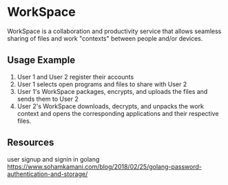 # WorkSpace

WorkSpace is a collaboration and productivity service that allows seamless sharing of files and work "contexts" between people and/or devices.

## Usage Example

1. User 1 and User 2 register their accounts
2. User 1 selects open programs and files to share with User 2
3. User 1's WorkSpace packages, encrypts, and uploads the files and sends them to User 2
4. User 2's WorkSpace downloads, decrypts, and unpacks the work context and opens the corresponding applications and their respective files.



## Resources

user signup and signin in golang
https://www.sohamkamani.com/blog/2018/02/25/golang-password-authentication-and-storage/
